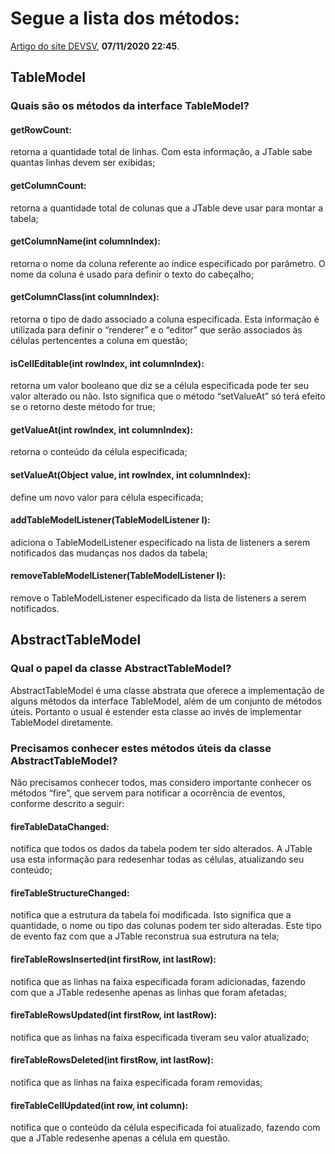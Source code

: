 # Segue a lista dos métodos:
[Artigo do site DEVSV](https://devsv.wordpress.com/2012/07/08/como-implementar-um-tablemodel/), **07/11/2020 22:45**.

## TableModel

### Quais são os métodos da interface TableModel?

#### getRowCount: 
retorna a quantidade total de linhas. Com esta informação, a JTable sabe quantas linhas devem ser exibidas;

#### getColumnCount: 
retorna a quantidade total de colunas que a JTable deve usar para montar a tabela;

#### getColumnName(int columnIndex): 
retorna o nome da coluna referente ao índice especificado por parâmetro. O nome da coluna é usado para definir o texto do cabeçalho;

#### getColumnClass(int columnIndex): 
retorna o tipo de dado associado a coluna especificada. Esta informação é utilizada para definir o “renderer” e o “editor” que serão associados às células pertencentes a coluna em questão;

#### isCellEditable(int rowIndex, int columnIndex): 
retorna um valor booleano que diz se a célula especificada pode ter seu valor alterado ou não. Isto significa que o método “setValueAt” só terá efeito se o retorno deste método for true;

#### getValueAt(int rowIndex, int columnIndex):
retorna o conteúdo da célula especificada;

#### setValueAt(Object value, int rowIndex, int columnIndex):
define um novo valor para célula especificada;

#### addTableModelListener(TableModelListener l):
adiciona o TableModelListener especificado na lista de listeners a serem notificados das mudanças nos dados da tabela;

#### removeTableModelListener(TableModelListener l):
remove o TableModelListener especificado da lista de listeners a serem notificados.

## AbstractTableModel

### Qual o papel da classe AbstractTableModel?
AbstractTableModel é uma classe abstrata que oferece a implementação de alguns métodos da interface TableModel, além de um conjunto de métodos úteis. Portanto o usual é estender esta classe ao invés de implementar TableModel diretamente.

### Precisamos conhecer estes métodos úteis da classe AbstractTableModel?
Não precisamos conhecer todos, mas considero importante conhecer os métodos “fire”, que servem para notificar a ocorrência de eventos, conforme descrito a seguir:

#### fireTableDataChanged:
notifica que todos os dados da tabela podem ter sido alterados. A JTable usa esta informação para redesenhar todas as células, atualizando seu conteúdo;

#### fireTableStructureChanged:
notifica que a estrutura da tabela foi modificada. Isto significa que a quantidade, o nome ou tipo das colunas podem ter sido alteradas. Este tipo de evento faz com que a JTable reconstrua sua estrutura na tela;

#### fireTableRowsInserted(int firstRow, int lastRow):
notifica que as linhas na faixa especificada foram adicionadas, fazendo com que a JTable redesenhe apenas as linhas que foram afetadas;

#### fireTableRowsUpdated(int firstRow, int lastRow):
notifica que as linhas na faixa especificada tiveram seu valor atualizado;

#### fireTableRowsDeleted(int firstRow, int lastRow):
notifica que as linhas na faixa especificada foram removidas;

#### fireTableCellUpdated(int row, int column):
notifica que o conteúdo da célula especificada foi atualizado, fazendo com que a JTable redesenhe apenas a célula em questão.